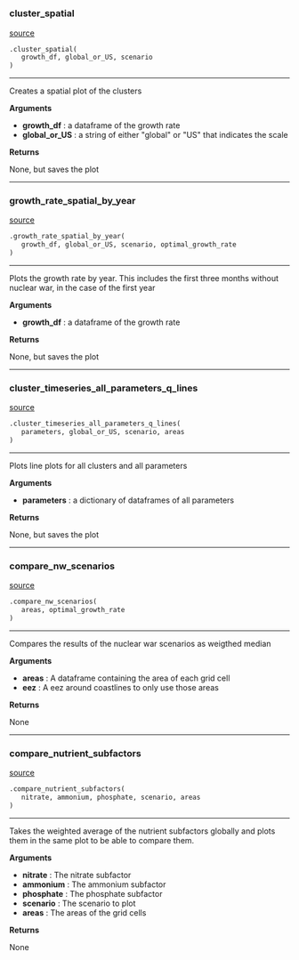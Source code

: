 #


### cluster_spatial
[source](https://github.com/allfed/Seaweed-Growth-Model/blob/master/src/plotting/plotter_grid.py/#L23)
```python
.cluster_spatial(
   growth_df, global_or_US, scenario
)
```

---
Creates a spatial plot of the clusters

**Arguments**

* **growth_df**  : a dataframe of the growth rate
* **global_or_US**  : a string of either "global" or "US" that indicates the scale


**Returns**

None, but saves the plot

----


### growth_rate_spatial_by_year
[source](https://github.com/allfed/Seaweed-Growth-Model/blob/master/src/plotting/plotter_grid.py/#L74)
```python
.growth_rate_spatial_by_year(
   growth_df, global_or_US, scenario, optimal_growth_rate
)
```

---
Plots the growth rate by year. This includes the first
three months without nuclear war, in the case of the first year

**Arguments**

* **growth_df**  : a dataframe of the growth rate


**Returns**

None, but saves the plot

----


### cluster_timeseries_all_parameters_q_lines
[source](https://github.com/allfed/Seaweed-Growth-Model/blob/master/src/plotting/plotter_grid.py/#L141)
```python
.cluster_timeseries_all_parameters_q_lines(
   parameters, global_or_US, scenario, areas
)
```

---
Plots line plots for all clusters and all parameters

**Arguments**

* **parameters**  : a dictionary of dataframes of all parameters


**Returns**

None, but saves the plot

----


### compare_nw_scenarios
[source](https://github.com/allfed/Seaweed-Growth-Model/blob/master/src/plotting/plotter_grid.py/#L279)
```python
.compare_nw_scenarios(
   areas, optimal_growth_rate
)
```

---
Compares the results of the nuclear war scenarios as weigthed median

**Arguments**

* **areas**  : A dataframe containing the area of each grid cell
* **eez**  : A eez around coastlines to only use those areas


**Returns**

None

----


### compare_nutrient_subfactors
[source](https://github.com/allfed/Seaweed-Growth-Model/blob/master/src/plotting/plotter_grid.py/#L400)
```python
.compare_nutrient_subfactors(
   nitrate, ammonium, phosphate, scenario, areas
)
```

---
Takes the weighted average of the nutrient subfactors globally and plots them
in the same plot to be able to compare them.

**Arguments**

* **nitrate**  : The nitrate subfactor
* **ammonium**  : The ammonium subfactor
* **phosphate**  : The phosphate subfactor
* **scenario**  : The scenario to plot
* **areas**  : The areas of the grid cells


**Returns**

None
